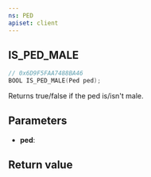 ```yaml
---
ns: PED
apiset: client
---
```

## IS_PED_MALE

```c
// 0x6D9F5FAA7488BA46
BOOL IS_PED_MALE(Ped ped);
```

Returns true/false if the ped is/isn't male.

## Parameters
* **ped**:

## Return value

